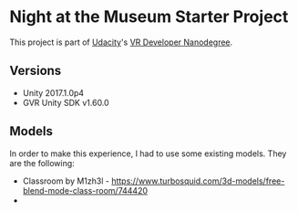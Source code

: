 # Night at the Museum Starter Project

This project is part of [Udacity](https://www.udacity.com "Udacity - Be in demand")'s [VR Developer Nanodegree](https://www.udacity.com/course/vr-developer-nanodegree--nd017).

## Versions
- Unity 2017.1.0p4
- GVR Unity SDK v1.60.0

## Models
In order to make this experience, I had to use some existing models. They are the following:
 - Classroom by M1zh3l - https://www.turbosquid.com/3d-models/free-blend-mode-class-room/744420
 - 
